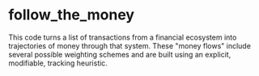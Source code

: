 # follow_the_money
This code turns a list of transactions from a financial ecosystem into trajectories of money through that system. These "money flows" include several possible weighting schemes and are built using an explicit, modifiable, tracking heuristic.

